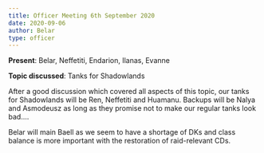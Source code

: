 ```yaml
---
title: Officer Meeting 6th September 2020
date: 2020-09-06
author: Belar
type: officer
---
```


**Present**: Belar, Neffetiti, Endarion, Ilanas, Evanne

**Topic discussed**: Tanks for Shadowlands

After a good discussion which covered all aspects of this topic, our tanks for Shadowlands will be Ren, Neffetiti and Huamanu.
Backups will be Nalya and Asmodeusz as long as they promise not to make our regular tanks look bad....
<!--more-->

Belar will main Baell as we seem to have a shortage of DKs and class balance is more important with the restoration of raid-relevant CDs.
